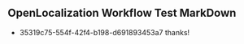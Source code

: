 ## OpenLocalization Workflow Test MarkDown
* 35319c75-554f-42f4-b198-d691893453a7 
thanks!<!--HONumber=Mar16_HO3-->
